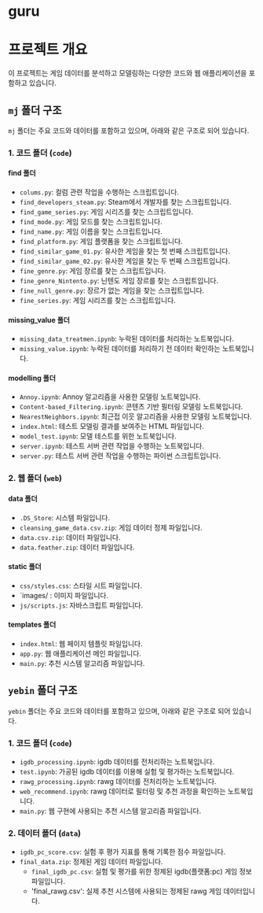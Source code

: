 # guru


# 프로젝트 개요
이 프로젝트는 게임 데이터를 분석하고 모델링하는 다양한 코드와 웹 애플리케이션을 포함하고 있습니다.

## `mj` 폴더 구조
`mj` 폴더는 주요 코드와 데이터를 포함하고 있으며, 아래와 같은 구조로 되어 있습니다.

### 1. 코드 폴더 (`code`)

#### find 폴더
- `colums.py`: 컬럼 관련 작업을 수행하는 스크립트입니다.
- `find_developers_steam.py`: Steam에서 개발자를 찾는 스크립트입니다.
- `find_game_series.py`: 게임 시리즈를 찾는 스크립트입니다.
- `find_mode.py`: 게임 모드를 찾는 스크립트입니다.
- `find_name.py`: 게임 이름을 찾는 스크립트입니다.
- `find_platform.py`: 게임 플랫폼을 찾는 스크립트입니다.
- `find_similar_game_01.py`: 유사한 게임을 찾는 첫 번째 스크립트입니다.
- `find_similar_game_02.py`: 유사한 게임을 찾는 두 번째 스크립트입니다.
- `fine_genre.py`: 게임 장르를 찾는 스크립트입니다.
- `fine_genre_Nintento.py`: 닌텐도 게임 장르를 찾는 스크립트입니다.
- `fine_null_genre.py`: 장르가 없는 게임을 찾는 스크립트입니다.
- `fine_series.py`: 게임 시리즈를 찾는 스크립트입니다.

#### missing_value 폴더
- `missing_data_treatmen.ipynb`: 누락된 데이터를 처리하는 노트북입니다.
- `missing_value.ipynb`: 누락된 데이터를 처리하기 전 데이터 확인하는 노트북입니다.

#### modelling 폴더
- `Annoy.ipynb`: Annoy 알고리즘을 사용한 모델링 노트북입니다.
- `Content-based_Filtering.ipynb`: 콘텐츠 기반 필터링 모델링 노트북입니다.
- `NearestNeighbors.ipynb`: 최근접 이웃 알고리즘을 사용한 모델링 노트북입니다.
- `index.html`: 테스트 모델링 결과를 보여주는 HTML 파일입니다.
- `model_test.ipynb`: 모델 테스트를 위한 노트북입니다.
- `server.ipynb`: 테스트 서버 관련 작업을 수행하는 노트북입니다.
- `server.py`: 테스트 서버 관련 작업을 수행하는 파이썬 스크립트입니다.

### 2. 웹 폴더 (`web`)

#### data 폴더
- `.DS_Store`: 시스템 파일입니다.
- `cleansing_game_data.csv.zip`: 게임 데이터 정제 파일입니다.
- `data.csv.zip`: 데이터 파일입니다.
- `data.feather.zip`: 데이터 파일입니다.

#### static 폴더
- `css/styles.css`: 스타일 시트 파일입니다.
- `images/ : 이미지 파일입니다.
- `js/scripts.js`: 자바스크립트 파일입니다.

#### templates 폴더
- `index.html`: 웹 페이지 템플릿 파일입니다.
- `app.py`: 웹 애플리케이션 메인 파일입니다.
- `main.py`: 추천 시스템 알고리즘 파일입니다.

## `yebin` 폴더 구조
`yebin` 폴더는 주요 코드와 데이터를 포함하고 있으며, 아래와 같은 구조로 되어 있습니다.

### 1. 코드 폴더 (`code`)
- `igdb_processing.ipynb`: igdb 데이터를 전처리하는 노트북입니다.
- `test.ipynb`: 가공된 igdb 데이터를 이용해 실험 및 평가하는 노트북입니다.
- `rawg_processing.ipynb`: rawg 데이터를 전처리하는 노트북입니다.
- `web_recommend.ipynb`: rawg 데이터로 필터링 및 추천 과정을 확인하는 노트북입니다.
- `main.py`: 웹 구현에 사용되는 추천 시스템 알고리즘 파일입니다.

### 2. 데이터 폴더 (`data`)
- `igdb_pc_score.csv`: 실험 후 평가 지표를 통해 기록한 점수 파일입니다.
- `final_data.zip`: 정제된 게임 데이터 파일입니다.
  - `final_igdb_pc.csv`: 실험 및 평가를 위한 정제된 igdb(플랫폼:pc) 게임 정보 파일입니다.
  - 'final_rawg.csv': 실제 추천 시스템에 사용되는 정제된 rawg 게임 데이터입니다.

